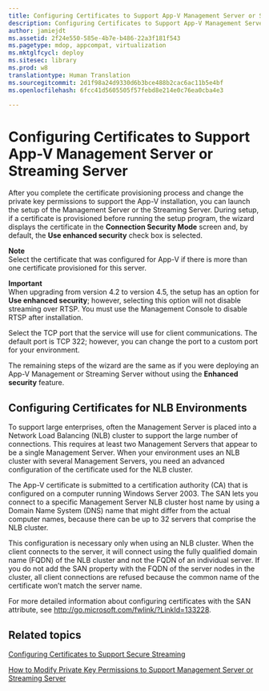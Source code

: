 ```yaml
---
title: Configuring Certificates to Support App-V Management Server or Streaming Server
description: Configuring Certificates to Support App-V Management Server or Streaming Server
author: jamiejdt
ms.assetid: 2f24e550-585e-4b7e-b486-22a3f181f543
ms.pagetype: mdop, appcompat, virtualization
ms.mktglfcycl: deploy
ms.sitesec: library
ms.prod: w8
translationtype: Human Translation
ms.sourcegitcommit: 2d1f98a24d9330d6b3bce488b2cac6ac11b5e4bf
ms.openlocfilehash: 6fcc41d5605505f57febd8e214e0c76ea0cba4e3

---
```



# Configuring Certificates to Support App-V Management Server or Streaming Server


After you complete the certificate provisioning process and change the private key permissions to support the App-V installation, you can launch the setup of the Management Server or the Streaming Server. During setup, if a certificate is provisioned before running the setup program, the wizard displays the certificate in the **Connection Security Mode** screen and, by default, the **Use enhanced security** check box is selected.

**Note**  
Select the certificate that was configured for App-V if there is more than one certificate provisioned for this server.

 

**Important**  
When upgrading from version  4.2 to version  4.5, the setup has an option for **Use enhanced security**; however, selecting this option will not disable streaming over RTSP. You must use the Management Console to disable RTSP after installation.

 

Select the TCP port that the service will use for client communications. The default port is TCP 322; however, you can change the port to a custom port for your environment.

The remaining steps of the wizard are the same as if you were deploying an App-V Management or Streaming Server without using the **Enhanced security** feature.

## Configuring Certificates for NLB Environments


To support large enterprises, often the Management Server is placed into a Network Load Balancing (NLB) cluster to support the large number of connections. This requires at least two Management Servers that appear to be a single Management Server. When your environment uses an NLB cluster with several Management Servers, you need an advanced configuration of the certificate used for the NLB cluster.

The App-V certificate is submitted to a certification authority (CA) that is configured on a computer running Windows Server 2003. The SAN lets you connect to a specific Management Server NLB cluster host name by using a Domain Name System (DNS) name that might differ from the actual computer names, because there can be up to 32 servers that comprise the NLB cluster.

This configuration is necessary only when using an NLB cluster. When the client connects to the server, it will connect using the fully qualified domain name (FQDN) of the NLB cluster and not the FQDN of an individual server. If you do not add the SAN property with the FQDN of the server nodes in the cluster, all client connections are refused because the common name of the certificate won’t match the server name.

For more detailed information about configuring certificates with the SAN attribute, see <http://go.microsoft.com/fwlink/?LinkId=133228>.

## Related topics


[Configuring Certificates to Support Secure Streaming](configuring-certificates-to-support-secure-streaming.md)

[How to Modify Private Key Permissions to Support Management Server or Streaming Server](how-to-modify-private-key-permissions-to-support-management-server-or-streaming-server.md)

 

 








<!--HONumber=Jun16_HO4-->


